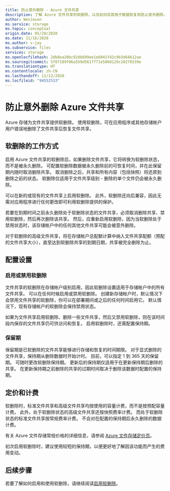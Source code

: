 ```yaml
---
title: 防止意外删除 - Azure 文件共享
description: 了解 Azure 文件共享的软删除，以及如何将其用于数据恢复和防止意外删除。
author: WenJason
ms.service: storage
ms.topic: conceptual
origin.date: 05/28/2020
ms.date: 11/16/2020
ms.author: v-jay
ms.subservice: files
services: storage
ms.openlocfilehash: 2db8ea20bc92db699ee1e6041f42c9b3d64b12ae
ms.sourcegitcommit: 5f07189f06a559d5617771e586d129c10276539e
ms.translationtype: HT
ms.contentlocale: zh-CN
ms.lasthandoff: 11/12/2020
ms.locfileid: "94552533"
---
```

# <a name="prevent-accidental-deletion-of-azure-file-shares"></a>防止意外删除 Azure 文件共享

Azure 存储为文件共享提供软删除。 使用软删除，可在应用程序或其他存储帐户用户错误地删除了文件共享后恢复文件共享。

## <a name="how-soft-delete-works"></a>软删除的工作方式

启用 Azure 文件共享的软删除后，如果删除文件共享，它将转换为软删除状态，而不是被永久删除。 可配置软删除数据被永久删除前的可恢复时间，并在此保留期内随时取消删除共享。 取消删除之后，共享和所有内容（包括快照）将还原到删除之前的状态。 软删除仅适用于文件共享级别 - 删除的单个文件仍会被永久删除。

可以在新的或现有的文件共享上启用软删除。 此外，软删除还向后兼容，因此无需对应用程序进行任何更改即可利用软删除提供的保护。 

若要在到期时间之前永久删除处于软删除状态的文件共享，必须取消删除共享、禁用软删除，然后再次删除该共享。 然后，应重新启用软删除，因为当软删除处于禁用状态时，该存储帐户中的任何其他文件共享可能会被意外删除。

对于软删除的高级文件共享，将在存储帐户总配额计算中纳入文件共享配额（预配的文件共享大小），直至达到软删除共享的到期日期，共享被完全删除为止。

## <a name="configuration-settings"></a>配置设置

### <a name="enabling-or-disabling-soft-delete"></a>启用或禁用软删除

文件共享的软删除在存储帐户级别启用，因此软删除设置适用于存储帐户中的所有文件共享。 可以在任何时候启用或禁用软删除。 创建新存储帐户时，默认情况下会禁用文件共享的软删除，你可以在部署期间或之后的任何时间启用它。 默认情况下，现有存储帐户的软删除会保持禁用状态。

如果为文件共享启用软删除、删除一些文件共享，然后又禁用软删除，则在该时间段内保存的文件共享仍可供访问和恢复。 启用软删除时，还需配置保持期。

### <a name="retention-period"></a>保留期

保留期是已软删除的文件共享能够进行存储和恢复的时间期限。 对于显式删除的文件共享，保持期从删除数据时开始计时。 目前，可以指定 1 到 365 天的保留期。 可随时更改软删除保持期。 更新后的保持期仅适用于在更新保持期后删除的共享。 在更新保持期之前删除的共享的过期时间取决于删除该数据时配置的保持期。

## <a name="pricing-and-billing"></a>定价和计费

软删除时，标准文件共享和高级文件共享均按使用的容量计费，而不是按预配容量计费。 此外，处于软删除状态的高级文件共享还按快照费率计费。 而处于软删除状态的标准文件共享按常规费率计费。 不会对在配置的保持期后永久删除的数据计费。

有关 Azure 文件存储常规价格的详细信息，请参阅 [Azure 文件存储定价页](https://azure.cn/pricing/details/storage/files/)。

初次启用软删除时，建议使用较短的保持期，以便更好地了解因该功能而产生的费用变动。

## <a name="next-steps"></a>后续步骤

若要了解如何启用和使用软删除，请继续阅读[启用软删除](storage-files-enable-soft-delete.md)。
